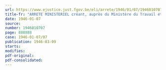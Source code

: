 ```yaml
---
url: https://www.ejustice.just.fgov.be/eli/arrete/1946/01/07/1946010707/justel
title-fr: "ARRETE MINISTERIEL créant, auprès du Ministère du Travail et de la Prévoyance sociale, une Commission d'étude du statut du travail domestique, et nommant la présidente et les membres"
date: 1946-01-07
source:
number: 1946010707
page: 888888
case: 1946-01-07/07
publication: 1946-03-09
starts:
modifies:
pdf-original:
pdf-consolidated:
---
```


